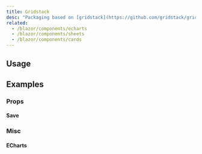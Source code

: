 ```yaml
---
title: Gridstack
desc: "Packaging based on [gridstack](https://github.com/gridstack/gridstack.js)"
related:
  - /blazor/components/echarts                      
  - /blazor/components/sheets
  - /blazor/components/cards
---
```


## Usage

<masa-example file="Examples.components.gridstack.Usage"></masa-example>

## Examples

### Props

#### Save

<masa-example file="Examples.components.gridstack.Save"></masa-example>

### Misc

#### ECharts

<masa-example file="Examples.components.gridstack.ECharts"></masa-example>
